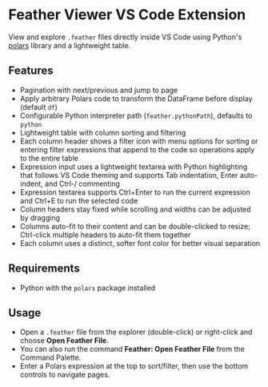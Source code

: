 # Feather Viewer VS Code Extension

View and explore `.feather` files directly inside VS Code using Python's [polars](https://www.pola.rs/) library and a lightweight table.

## Features
- Pagination with next/previous and jump to page
- Apply arbitrary Polars code to transform the DataFrame before display (default `df`)
- Configurable Python interpreter path (`feather.pythonPath`), defaults to `python`
- Lightweight table with column sorting and filtering
- Each column header shows a filter icon with menu options for sorting or entering filter expressions that append to the code so operations apply to the entire table
- Expression input uses a lightweight textarea with Python highlighting that follows VS Code theming and supports Tab indentation, Enter auto-indent, and Ctrl-/ commenting
- Expression textarea supports Ctrl+Enter to run the current expression and Ctrl+E to run the selected code
- Column headers stay fixed while scrolling and widths can be adjusted by dragging
- Columns auto-fit to their content and can be double-clicked to resize; Ctrl-click multiple headers to auto-fit them together
- Each column uses a distinct, softer font color for better visual separation

## Requirements
- Python with the `polars` package installed

## Usage
- Open a `.feather` file from the explorer (double-click) or right-click and choose **Open Feather File**.
- You can also run the command **Feather: Open Feather File** from the Command Palette.
- Enter a Polars expression at the top to sort/filter, then use the bottom controls to navigate pages.
